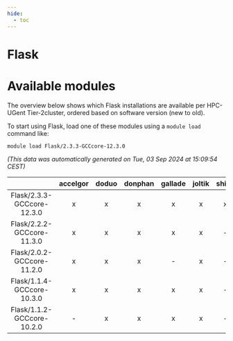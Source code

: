```yaml
---
hide:
  - toc
---
```


Flask
=====

# Available modules


The overview below shows which Flask installations are available per HPC-UGent Tier-2cluster, ordered based on software version (new to old).

To start using Flask, load one of these modules using a `module load` command like:

```shell
module load Flask/2.3.3-GCCcore-12.3.0
```

*(This data was automatically generated on Tue, 03 Sep 2024 at 15:09:54 CEST)*  

| |accelgor|doduo|donphan|gallade|joltik|shinx|skitty|
| :---: | :---: | :---: | :---: | :---: | :---: | :---: | :---: |
|Flask/2.3.3-GCCcore-12.3.0|x|x|x|x|x|x|x|
|Flask/2.2.2-GCCcore-11.3.0|x|x|x|x|x|-|x|
|Flask/2.0.2-GCCcore-11.2.0|x|x|x|-|x|-|x|
|Flask/1.1.4-GCCcore-10.3.0|x|x|x|x|x|-|x|
|Flask/1.1.2-GCCcore-10.2.0|-|x|x|x|x|-|x|
